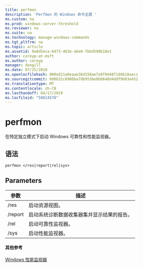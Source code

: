 ```yaml
---
title: perfmon
description: 'Perfmon 的 Windows 命令主题 '
ms.custom: na
ms.prod: windows-server-threshold
ms.reviewer: na
ms.suite: na
ms.technology: manage-windows-commands
ms.tgt_pltfrm: na
ms.topic: article
ms.assetid: 9a8d5eca-8473-463e-a6e0-7bbd590b18e1
author: coreyp-at-msft
ms.author: coreyp
manager: dongill
ms.date: 07/25/2018
ms.openlocfilehash: 000ed11a0eaae36d158ae7a9f044871d4b18aacc
ms.sourcegitcommit: 0d0b32c8986ba7db9536e0b8648d4ddf9b03e452
ms.translationtype: MT
ms.contentlocale: zh-CN
ms.lasthandoff: 04/17/2019
ms.locfileid: "59814578"
---
```

# <a name="perfmon"></a>perfmon

在特定独立模式下启动 Windows 可靠性和性能监视器。

## <a name="syntax"></a>语法

```
perfmon </res|report|rel|sys>
```

## <a name="parameters"></a>Parameters

|参数|描述|
|---------|-----------|
|/res|启动资源视图。|
|/report|启动系统诊断数据收集器集并显示结果的报告。|
|/rel|启动可靠性监视器。|
|/sys|启动性能监视器。|

#### <a name="additional-references"></a>其他参考

[Windows 性能监视器](https://docs.microsoft.com/previous-versions/windows/it-pro/windows-server-2008-R2-and-2008/cc749154(v%3dws.11))
